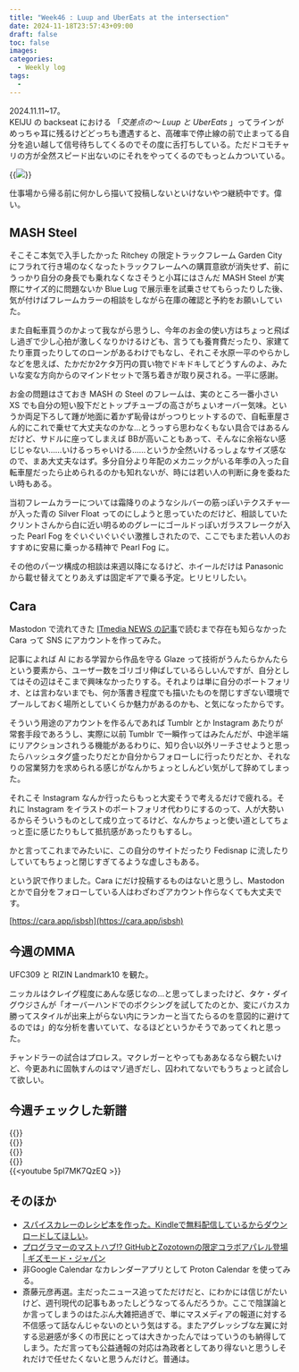 ```yaml
---
title: "Week46 : Luup and UberEats at the intersection"
date: 2024-11-18T23:57:43+09:00
draft: false
toc: false
images:
categories:
  - Weekly log
tags:
  - 
---
```

2024.11.11~17。  
KEIJU の backseat における 「*交差点の～ Luup と UberEats* 」ってラインがめっちゃ耳に残るけどどっちも遭遇すると、高確率で停止線の前で止まってる自分を追い越して信号待ちしてくるのでその度に舌打ちしている。ただドコモチャリの方が全然スピード出ないのにそれをやってくるのでもっとムカついている。

{{<image src="/images/images/241115.webp" >}}

仕事場から帰る前に何かしら描いて投稿しないといけないやつ継続中です。偉い。

<!--more-->

## MASH Steel

そこそこ本気で入手したかった Ritchey の限定トラックフレーム Garden City にフラれて行き場のなくなったトラックフレームへの購買意欲が消失せず、前にうっかり自分の身長でも乗れなくなさそうと小耳にはさんだ MASH Steel が実際にサイズ的に問題ないか Blue Lug で展示車を試乗させてもらったりした後、気が付けばフレームカラーの相談をしながら在庫の確認と予約をお願いしていた。

また自転車買うのかよって我ながら思うし、今年のお金の使い方はちょっと飛ばし過ぎで少し心拍が激しくなりかけるけども、言うても養育費だったり、家建てたり車買ったりしてのローンがあるわけでもなし、それこそ水原一平のやらかしなどを思えば、たかだか2ケタ万円の買い物でドキドキしてどうすんのよ、みたいな変な方向からのマインドセットで落ち着きが取り戻される。一平に感謝。

お金の問題はさておき MASH の Steel のフレームは、実のところ一番小さい XS でも自分の短い股下だとトップチューブの高さがちょいオーバー気味。というか両足下ろして踵が地面に着かず恥骨はがっつりヒットするので、自転車屋さん的にこれで乗せて大丈夫なのかな…とうっすら思わなくもない具合ではあるんだけど、サドルに座ってしまえば BBが高いこともあって、そんなに余裕ない感じじゃない……いけるっちゃいける……というか全然いけるっしょなサイズ感なので、まあ大丈夫なはず。多分自分より年配のメカニックがいる年季の入った自転車屋だったら止められるのかも知れないが、時には若い人の判断に身を委ねたい時もある。

当初フレームカラーについては霜降りのようなシルバーの筋っぽいテクスチャ―が入った青の Silver Float ってのにしようと思っていたのだけど、相談していたクリントさんから白に近い明るめのグレーにゴールドっぽいガラスフレークが入った Pearl Fog をぐいぐいぐいぐい激推しされたので、ここでもまた若い人のおすすめに安易に乗っかる精神で Pearl Fog に。

その他のパーツ構成の相談は来週以降になるけど、ホイールだけは Panasonic から載せ替えてとりあえずは固定ギアで乗る予定。ヒリヒリしたい。

## Cara

Mastodon で流れてきた [ITmedia NEWS の記事](https://www.itmedia.co.jp/news/articles/2406/07/news116.html)で読むまで存在も知らなかった Cara って SNS にアカウントを作ってみた。

記事によれば AI におる学習から作品を守る Glaze って技術がうんたらかんたらという要素から、ユーザー数をゴリゴリ伸ばしているらしいんですが、自分としてはその辺はそこまで興味なかったりする。それよりは単に自分のポートフォリオ、とは言わないまでも、何か落書き程度でも描いたものを閉じすぎない環境でプールしておく場所としていくらか魅力があるのかも、と気になったからです。

そういう用途のアカウントを作るんであれば Tumblr とか Instagram あたりが常套手段であろうし、実際に以前 Tumblr で一瞬作ってはみたんだが、中途半端にリアクションされうる機能があるわりに、知り合い以外リーチさせようと思ったらハッシュタグ盛ったりだとか自分からフォローしに行ったりだとか、それなりの営業努力を求められる感じがなんかちょっとしんどい気がして辞めてしまった。

それこそ Instagram なんか行ったらもっと大変そうで考えるだけで疲れる。それに Instagram をイラストのポートフォリオ代わりにするのって、人が大勢いるからそういうものとして成り立ってるけど、なんかちょっと使い道としてちょっと歪に感じたりもして抵抗感があったりもするし。

かと言ってこれまでみたいに、この自分のサイトだったり Fedisnap に流したりしていてもちょっと閉じすぎてるような虚しさもある。

という訳で作りました。Cara にだけ投稿するものはないと思うし、Mastodon とかで自分をフォローしている人はわざわざアカウント作らなくても大丈夫です。

[https://cara.app/isbsh](https://cara.app/isbsh)

## 今週のMMA

UFC309 と RIZIN Landmark10 を観た。

ニッカルはクレイグ程度にあんな感じなの…と思ってしまったけど、タケ・ダイグウジさんが「オーバーハンドでのボクシングを試してたのとか、変にバカスカ勝ってスタイルが出来上がらない内にランカーと当てたらるのを意図的に避けてるのでは」的な分析を書いていて、なるほどというかそうであってくれと思った。

チャンドラーの試合はプロレス。マクレガーとやってもああなるなら観たいけど、今更あれに固執すんのはマゾ過ぎだし、囚われてないでもうちょっと試合して欲しい。

## 今週チェックした新譜

{{<youtube qMhCXtTr3Yk >}}  
{{<youtube DOKa5xeb5Tk >}}  
{{<youtube PH1306JYXFk >}}  
{{<youtube l92n7bMY2tY >}}  
{{<youtube 5pl7MK7QzEQ >}}

## そのほか

- [スパイスカレーのレシピ本を作った。Kindleで無料配信しているからダウンロードしてほしい](https://anond.hatelabo.jp/20241114023633)。
- [プログラマーのマストハブ!? GitHubとZozotownの限定コラボアパレル登場 | ギズモード・ジャパン](https://www.gizmodo.jp/2024/11/github-zozotown.html)
- 非Google Calendar なカレンダーアプリとして Proton Calendar を使ってみる。
- 斎藤元彦再選。主だったニュース追ってただけだと、にわかには信じがたいけど、週刊現代の記事もあったしどうなってるんだろうか。ここで陰謀論とか言ってしまうのはたぶん大雑把過ぎで、単にマスメディアの報道に対する不信感って話なんじゃないのという気はする。またアグレッシブな左翼に対する忌避感が多くの市民にとっては大きかったんではっていうのも納得してしまう。ただ言っても公益通報の対応は為政者としてあり得ないと思うしそれだけで任せたくないと思うんだけど。普通は。
